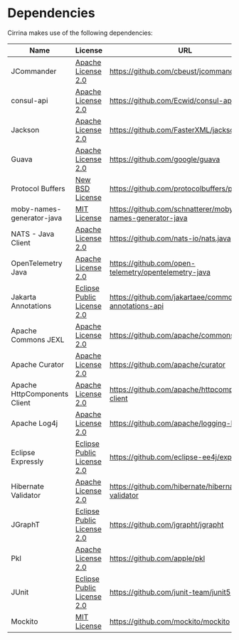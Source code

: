 # Dependencies

Cirrina makes use of the following dependencies:

| **Name**                     | **License**                                                                                                    | **URL**                                                  |
|------------------------------|----------------------------------------------------------------------------------------------------------------|----------------------------------------------------------|
| JCommander                   | [Apache License 2.0](https://github.com/cbeust/jcommander?tab=Apache-2.0-1-ov-file#readme)                     | https://github.com/cbeust/jcommander                     |
| consul-api                   | [Apache License 2.0](https://github.com/Ecwid/consul-api?tab=Apache-2.0-1-ov-file#readme)                      | https://github.com/Ecwid/consul-api                      |
| Jackson                      | [Apache License 2.0](https://github.com/FasterXML/jackson-core/wiki)                                           | https://github.com/FasterXML/jackson                     |
| Guava                        | [Apache License 2.0](https://github.com/google/guava?tab=Apache-2.0-1-ov-file#readme)                          | https://github.com/google/guava                          |
| Protocol Buffers             | [New BSD License](https://github.com/protocolbuffers/protobuf/blob/main/LICENSE)                               | https://github.com/protocolbuffers/protobuf              |
| moby-names-generator-java    | [MIT License](https://github.com/schnatterer/moby-names-generator-java/blob/main/LICENSE)                      | https://github.com/schnatterer/moby-names-generator-java |
| NATS - Java Client           | [Apache License 2.0](https://github.com/nats-io/nats.java?tab=Apache-2.0-1-ov-file#readme)                     | https://github.com/nats-io/nats.java                     |
| OpenTelemetry Java           | [Apache License 2.0](https://github.com/open-telemetry/opentelemetry-java?tab=Apache-2.0-1-ov-file#readme)     | https://github.com/open-telemetry/opentelemetry-java     |
| Jakarta Annotations          | [Eclipse Public License 2.0](https://github.com/jakartaee/common-annotations-api?tab=License-1-ov-file#readme) | https://github.com/jakartaee/common-annotations-api      |
| Apache Commons JEXL          | [Apache License 2.0](https://github.com/apache/commons-jexl/blob/master/LICENSE.txt)                           | https://github.com/apache/commons-jexl                   |
| Apache Curator               | [Apache License 2.0](https://github.com/apache/curator?tab=Apache-2.0-1-ov-file#readme)                        | https://github.com/apache/curator                        |
| Apache HttpComponents Client | [Apache License 2.0](https://github.com/apache/httpcomponents-client?tab=Apache-2.0-1-ov-file#readme)          | https://github.com/apache/httpcomponents-client          |
| Apache Log4j                 | [Apache License 2.0](https://github.com/apache/logging-log4j2?tab=Apache-2.0-1-ov-file#readme)                 | https://github.com/apache/logging-log4j2                 |
| Eclipse Expressly            | [Eclipse Public License 2.0](https://github.com/eclipse-ee4j/expressly?tab=License-1-ov-file#readme)           | https://github.com/eclipse-ee4j/expressly                |
| Hibernate Validator          | [Apache License 2.0](https://github.com/hibernate/hibernate-validator?tab=Apache-2.0-1-ov-file#readme)         | https://github.com/hibernate/hibernate-validator         |
| JGraphT                      | [Eclipse Public License 2.0](https://github.com/jgrapht/jgrapht/blob/master/license-EPL.txt)                   | https://github.com/jgrapht/jgrapht                       |
| Pkl                          | [Apache License 2.0](https://github.com/apple/pkl/blob/main/LICENSE.txt)                                       | https://github.com/apple/pkl                             |
| JUnit                        | [Eclipse Public License 2.0](https://github.com/junit-team/junit5?tab=License-1-ov-file#readme)                | https://github.com/junit-team/junit5                     |
| Mockito                      | [MIT License](https://github.com/mockito/mockito?tab=MIT-1-ov-file#readme)                                     | https://github.com/mockito/mockito                       |